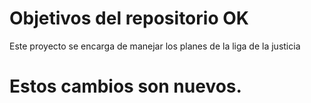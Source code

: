 # Objetivos del repositorio OK

Este proyecto se encarga de manejar los planes de la liga de la justicia


# Estos cambios son nuevos.

